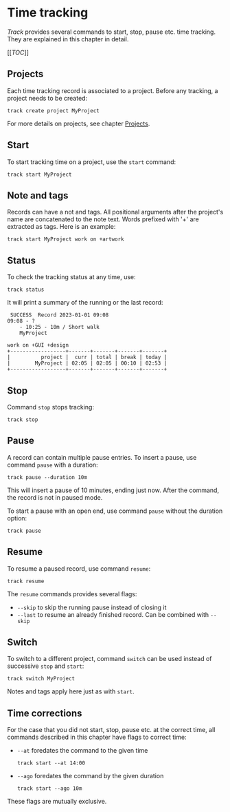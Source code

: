 # Time tracking

*Track* provides several commands to start, stop, pause etc. time tracking.
They are explained in this chapter in detail.

[[_TOC_]]

## Projects

Each time tracking record is associated to a project. Before any tracking, a project needs to be created:

```shell
track create project MyProject
```

For more details on projects, see chapter [Projects](./projects.md).

## Start

To start tracking time on a project, use the `start` command:

```shell
track start MyProject
```

## Note and tags

Records can have a not and tags.
All positional arguments after the project's name are concatenated to the note text.
Words prefixed with '+' are extracted as tags.
Here is an example:

```shell
track start MyProject work on +artwork
```

## Status

To check the tracking status at any time, use:

```shell
track status
```

It will print a summary of the running or the last record:

```text
 SUCCESS  Record 2023-01-01 09:08
09:08 - ?
    - 10:25 - 10m / Short walk
    MyProject

work on +GUI +design
+------------------+-------+-------+-------+-------+
|          project |  curr | total | break | today |
|        MyProject | 02:05 | 02:05 | 00:10 | 02:53 |
+------------------+-------+-------+-------+-------+
```

## Stop

Command `stop` stops tracking:

```shell
track stop
```

## Pause

A record can contain multiple pause entries.
To insert a pause, use command `pause` with a duration:

```shell
track pause --duration 10m
```

This will insert a pause of 10 minutes, ending just now.
After the command, the record is not in paused mode.

To start a pause with an open end, use command `pause` without the duration option:

```shell
track pause
```

## Resume

To resume a paused record, use command `resume`:

```shell
track resume
```

The `resume` commands provides several flags:

* `--skip` to skip the running pause instead of closing it
* `--last` to resume an already finished record. Can be combined with `--skip`

## Switch

To switch to a different project, command `switch` can be used instead of successive `stop` and `start`:

```shell
track switch MyProject
```

Notes and tags apply here just as with `start`.

## Time corrections

For the case that you did not start, stop, pause etc. at the correct time, all commands described in this chapter have flags to correct time:

* `--at` foredates the command to the given time  
  ```shell
  track start --at 14:00
  ```
* `--ago` foredates the command by the given duration  
  ```shell
  track start --ago 10m
  ```

These flags are mutually exclusive.
